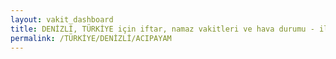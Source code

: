 ```yaml
---
layout: vakit_dashboard
title: DENİZLİ, TÜRKİYE için iftar, namaz vakitleri ve hava durumu - ilçe/eyalet seç
permalink: /TÜRKİYE/DENİZLİ/ACIPAYAM
---
```


<script type="text/javascript">
  var GLOBAL_COUNTRY = 'TÜRKİYE';
  var GLOBAL_CITY = 'DENİZLİ';
  var GLOBAL_STATE = 'ACIPAYAM';
  var lat = 72;
  var lon = 21;
</script>
